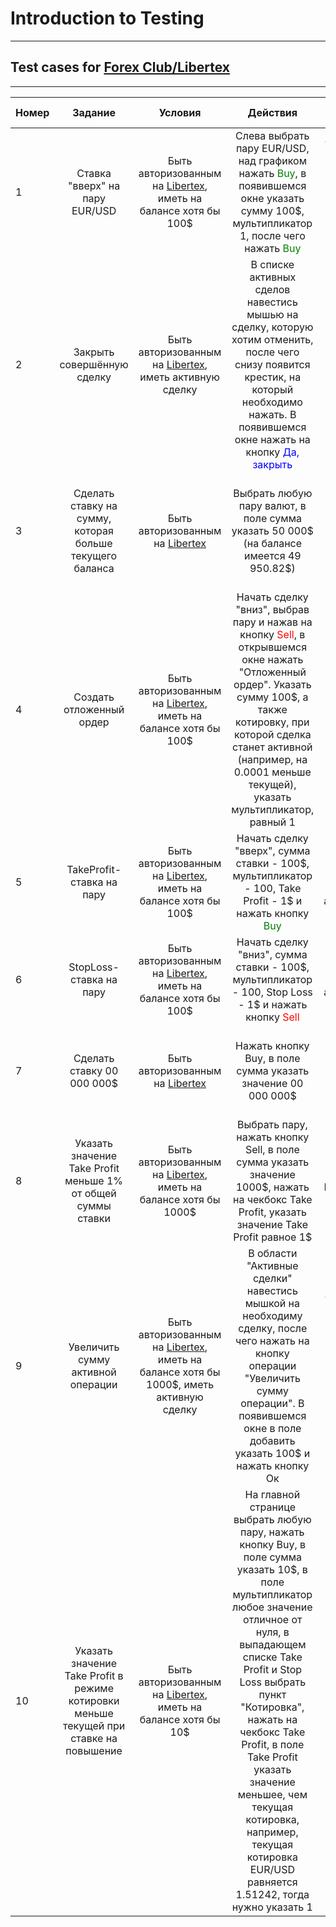# Introduction to Testing
___
## Test cases for [Forex Club/Libertex](https://fxclub.by/)
___
Номер | Задание | Условия | Действия | Ожидаемый результат 
:-----|:-------:|:-------:|:--------:|-------------------:  
1 | Ставка "вверх" на пару EUR/USD | Быть авторизованным на [Libertex](https://libertex.fxclub.by/), иметь на балансе хотя бы 100$ | Слева выбрать пару EUR/USD, над графиком нажать <span style="color:green;">Buy</span>, в появившемся окне указать сумму 100$, мультипликатор 1, после чего нажать <span style="color:green;">Buy</span> | Со свободного счёта уйдёт 100$, совершённая сделка появится в списке активных сделок|
2 | Закрыть совершённую сделку | Быть авторизованным на [Libertex](https://libertex.fxclub.by/), иметь активную сделку | В списке активных сделов навестись мышью на сделку, которую хотим отменить, после чего снизу появится крестик, на который необходимо нажать. В появившемся окне нажать на кнопку <span style="color:blue;">Да, закрыть</span> | Баланс увеличится/уменьшится на значение прибыли/убытка, в списке закрытых операций появится данная сделка|
3 | Сделать ставку на сумму, которая больше текущего баланса | Быть авторизованным на [Libertex](https://libertex.fxclub.by/) | Выбрать любую пару валют, в поле сумма указать 50 000$ (на балансе имеется 49 950.82\$) | Появится сообщение о том, что доступно только 49 950.82$, сделать ставку будет невозможно|
4 | Создать отложенный ордер | Быть авторизованным на [Libertex](https://libertex.fxclub.by/), иметь на балансе хотя бы 100$ | Начать сделку "вниз", выбрав пару и нажав на кнопку <span style="color:red;">Sell</span>, в открывшемся окне нажать "Отложенный ордер". Указать сумму 100$, а также котировку, при которой сделка станет активной (например, на 0.0001 меньше текущей), указать мультипликатор, равный 1 | Сделка станет активной, когда котировка выбраной пары станет равной указанной ранее, со свободного баланса спишутся 100$|
5 | TakeProfit-ставка на пару | Быть авторизованным на [Libertex](https://libertex.fxclub.by/), иметь на балансе хотя бы 100$ | Начать сделку "вверх", сумма ставки - 100$, мультипликатор - 100, Take Profit - 1\$ и нажать кнопку <span style="color:green;">Buy</span> | Когда прибыль достигнет значения в 1$, сделка автоматически закроется|
6 | StopLoss-ставка на пару | Быть авторизованным на [Libertex](https://libertex.fxclub.by/), иметь на балансе хотя бы 100$ | Начать сделку "вниз", сумма ставки - 100$, мультипликатор - 100, Stop Loss - 1\$ и нажать кнопку <span style="color:red;">Sell</span> | Когда убытки достигнут 1$, сделка автоматически закроется|
7 | Сделать ставку 00 000 000$ | Быть авторизованным на [Libertex](https://libertex.fxclub.by/) | Нажать кнопку Buy, в поле сумма указать значение 00 000 000$ | Появится сообщение о том, что минимальная сумма ставки не может быть меньше 10$
8 | Указать значение Take Profit меньше 1% от общей суммы ставки | Быть авторизованным на [Libertex](https://libertex.fxclub.by/), иметь на балансе хотя бы 1000$ | Выбрать пару, нажать кнопку Sell, в поле сумма указать значение 1000$, нажать на чекбокс Take Profit, указать значение Take Profit равное 1\$ | Должно появиться сообщение о том, что значение Take Profit не может быть меньше 10$ (1% от изначальной ставки)
9 | Увеличить сумму активной операции | Быть авторизованным на [Libertex](https://libertex.fxclub.by/), иметь на балансе хотя бы 1000$, иметь активную сделку | В области "Активные сделки" навестись мышкой на необходиму сделку, после чего нажать на кнопку операции "Увеличить сумму операции". В появившемся окне в поле добавить указать 100\$ и нажать кнопку Ок | Со свободного счёта уйдёт ещё 100\$, значение вложенных средств увеличится на 100$, сумма текущей сделки увеличится на 100\$
10 | Указать значение Take Profit в режиме котировки меньше текущей при ставке на повышение | Быть авторизованным на [Libertex](https://libertex.fxclub.by/), иметь на балансе хотя бы 10$ | На главной странице выбрать любую пару, нажать кнопку Buy, в поле сумма указать 10$, в поле мультипликатор любое значение отличное от нуля, в выпадающем списке Take Profit и Stop Loss выбрать пункт "Котировка", нажать на чекбокс Take Profit, в поле Take Profit указать значение меньшее, чем текущая котировка, например, текущая котировка EUR/USD равняется 1.51242, тогда нужно указать 1 | Повится сообщение о том, что значение в поле Take Profit должно быть больше текущей котировки на 0.00003

